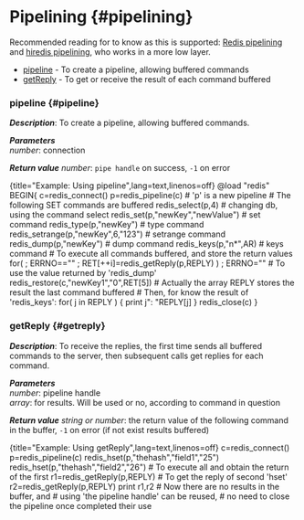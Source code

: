 # Pipelining {#pipelining}
Recommended reading for to know as this is supported: [Redis pipelining](http://redis.io/topics/pipelining) and [hiredis pipelining](https://github.com/redis/hiredis#pipelining), who works in a more low layer.

* [pipeline](#pipeline) - To create a pipeline, allowing buffered commands
* [getReply](#getreply) - To get or receive the result of each command buffered

### pipeline {#pipeline}
_**Description**_:  To create a pipeline, allowing buffered commands.

_**Parameters**_     
*number*: connection  

_**Return value**_
*number*: `pipe handle` on success, `-1` on error

{title="Example: Using pipeline",lang=text,linenos=off}
    @load "redis"
    BEGIN{
      c=redis_connect()
      p=redis_pipeline(c)  # 'p' is a new pipeline
       # The following SET commands are buffered
      redis_select(p,4) # changing db, using the  command select
      redis_set(p,"newKey","newValue") # set command
      redis_type(p,"newKey") # type command
      redis_setrange(p,"newKey",6,"123") # setrange command
      redis_dump(p,"newKey") # dump command
      redis_keys(p,"n*",AR) # keys command
       # To execute all commands buffered, and store the return values
      for( ; ERRNO=="" ; RET[++i]=redis_getReply(p,REPLY) ) ;
      ERRNO=""
       # To use the value returned by 'redis_dump'
      redis_restore(c,"newKey1","0",RET[5])
       # Actually the array REPLY stores the result the last command buffered
       # Then, for know the result of 'redis_keys':
      for( j in REPLY ) {
        print j": "REPLY[j]
      }
      redis_close(c)
    }

### getReply {#getreply}
_**Description**_: To receive the replies, the first time sends all buffered commands to the server, then subsequent calls get replies for each command.

_**Parameters**_     
*number*: pipeline handle  
*array*: for results. Will be used or no, according to command in question

_**Return value**_
*string or number*: the return value of the following command in the buffer,  `-1` on error (if not exist results buffered)

{title="Example: Using getReply",lang=text,linenos=off}
    c=redis_connect()
    p=redis_pipeline(c)
    redis_hset(p,"thehash","field1","25")
    redis_hset(p,"thehash","field2","26")
     # To execute all and obtain the return of the first
    r1=redis_getReply(p,REPLY)
     # To get the reply of second 'hset'
    r2=redis_getReply(p,REPLY)
    print r1,r2
     # Now there are no results in the buffer, and
     #  using 'the pipeline handle' can be reused,
     #  no need to close the pipeline once completed their use

